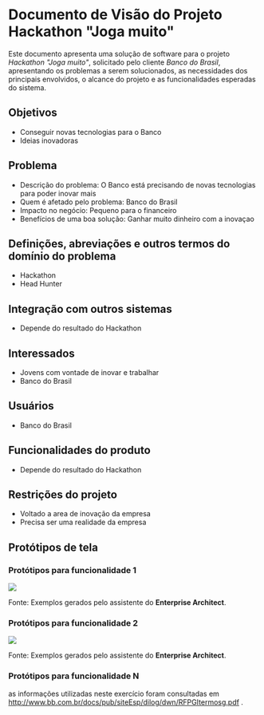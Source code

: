 # Documento de Visão do Projeto Hackathon "Joga muito"

Este documento apresenta uma solução de software para o projeto *Hackathon "Joga muito"*, solicitado pelo cliente *Banco do Brasil*, 
apresentando os problemas a serem solucionados, as necessidades dos principais envolvidos, o alcance do projeto e as funcionalidades 
esperadas do sistema.

## Objetivos

* Conseguir novas tecnologias para o Banco
* Ideias inovadoras

## Problema

* Descrição do problema: O Banco está precisando de novas tecnologias para poder inovar mais
* Quem é afetado pelo problema: Banco do Brasil
* Impacto no negócio: Pequeno para o financeiro
* Benefícios de uma boa solução: Ganhar muito dinheiro com a inovaçao

## Definições, abreviações e outros termos do domínio do problema

* Hackathon
* Head Hunter

## Integração com outros sistemas

* Depende do resultado do Hackathon
 
## Interessados

* Jovens com vontade de inovar e trabalhar
* Banco do Brasil


## Usuários

* Banco do Brasil

## Funcionalidades do produto

* Depende do resultado do Hackathon

## Restrições do projeto

* Voltado a area de inovação da empresa
* Precisa ser uma realidade da empresa

## Protótipos de tela

### Protótipos para funcionalidade 1

![](proto1.png)

Fonte: Exemplos gerados pelo assistente do **Enterprise Architect**.

### Protótipos para funcionalidade 2

![](proto2.png)

Fonte: Exemplos gerados pelo assistente do **Enterprise Architect**.

### Protótipos para funcionalidade N

as informações utilizadas neste exercício foram 
consultadas em 
http://www.bb.com.br/docs/pub/siteEsp/dilog/dwn/RFPGItermosg.pdf
.
